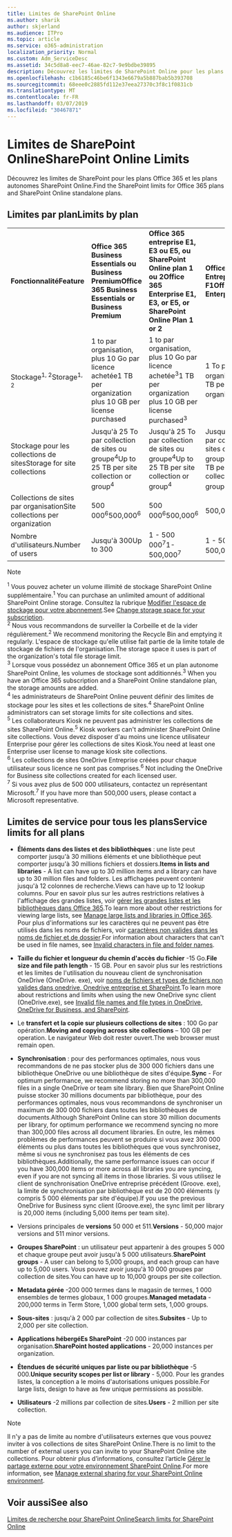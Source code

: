 ```yaml
---
title: Limites de SharePoint Online
ms.author: sharik
author: skjerland
ms.audience: ITPro
ms.topic: article
ms.service: o365-administration
localization_priority: Normal
ms.custom: Adm_ServiceDesc
ms.assetid: 34c5d8a8-eec7-46ae-82c7-9e9bdbe39895
description: Découvrez les limites de SharePoint Online pour les plans Office 365 Entreprise et pour les plans autonomes.
ms.openlocfilehash: c1b6185c46be6f1343e6679a5b887bab5b393708
ms.sourcegitcommit: 68eee0c2885fd112e37eea27370c3f8c1f0831cb
ms.translationtype: MT
ms.contentlocale: fr-FR
ms.lasthandoff: 03/07/2019
ms.locfileid: "30467871"
---
```

# <a name="sharepoint-online-limits"></a><span data-ttu-id="051ff-103">Limites de SharePoint Online</span><span class="sxs-lookup"><span data-stu-id="051ff-103">SharePoint Online Limits</span></span>

<span data-ttu-id="051ff-104">Découvrez les limites de SharePoint pour les plans Office 365 et les plans autonomes SharePoint Online.</span><span class="sxs-lookup"><span data-stu-id="051ff-104">Find the SharePoint limits for Office 365 plans and SharePoint Online standalone plans.</span></span>
  
## <a name="limits-by-plan"></a><span data-ttu-id="051ff-105">Limites par plan</span><span class="sxs-lookup"><span data-stu-id="051ff-105">Limits by plan</span></span>

|||||
|:-----|:-----|:-----|:-----|
|<span data-ttu-id="051ff-106">**Fonctionnalité**</span><span class="sxs-lookup"><span data-stu-id="051ff-106">**Feature**</span></span> <br/> |<span data-ttu-id="051ff-107">**Office 365 Business Essentials ou Business Premium**</span><span class="sxs-lookup"><span data-stu-id="051ff-107">**Office 365 Business Essentials or Business Premium**</span></span> <br/> |<span data-ttu-id="051ff-108">**Office 365 entreprise E1, E3 ou E5, ou SharePoint Online plan 1 ou 2**</span><span class="sxs-lookup"><span data-stu-id="051ff-108">**Office 365 Enterprise E1, E3, or E5, or SharePoint Online Plan 1 or 2**</span></span> <br/> | <span data-ttu-id="051ff-109">**Office 365 Entreprise F1**</span><span class="sxs-lookup"><span data-stu-id="051ff-109">**Office 365 Enterprise F1**</span></span> <br/> |
|<span data-ttu-id="051ff-110">Stockage<sup>1, 2</sup></span><span class="sxs-lookup"><span data-stu-id="051ff-110">Storage<sup>1, 2</sup></span></span> <br/> |<span data-ttu-id="051ff-111">1 to par organisation, plus 10 Go par licence achetée</span><span class="sxs-lookup"><span data-stu-id="051ff-111">1 TB per organization plus 10 GB per license purchased</span></span>  <br/> |<span data-ttu-id="051ff-112">1 to par organisation, plus 10 Go par licence achetée<sup>3</sup></span><span class="sxs-lookup"><span data-stu-id="051ff-112">1 TB per organization plus 10 GB per license purchased<sup>3</sup></span></span> <br/> |<span data-ttu-id="051ff-113">1 To par organisation <sup>3</sup></span><span class="sxs-lookup"><span data-stu-id="051ff-113">1 TB per organization <sup>3</sup></span></span> <br/> |
|<span data-ttu-id="051ff-114">Stockage pour les collections de sites</span><span class="sxs-lookup"><span data-stu-id="051ff-114">Storage for site collections</span></span>  <br/> |<span data-ttu-id="051ff-115">Jusqu'à 25 To par collection de sites ou groupe<sup>4</sup></span><span class="sxs-lookup"><span data-stu-id="051ff-115">Up to 25 TB per site collection or group<sup>4</sup></span></span> <br/> |<span data-ttu-id="051ff-116">Jusqu'à 25 To par collection de sites ou groupe<sup>4</sup></span><span class="sxs-lookup"><span data-stu-id="051ff-116">Up to 25 TB per site collection or group<sup>4</sup></span></span> <br/> |<span data-ttu-id="051ff-117">Jusqu'à 25 To par collection de sites ou groupe<sup>5</sup></span><span class="sxs-lookup"><span data-stu-id="051ff-117">Up to 25 TB per site collection or group<sup>5</sup></span></span> <br/> |
|<span data-ttu-id="051ff-118">Collections de sites par organisation</span><span class="sxs-lookup"><span data-stu-id="051ff-118">Site collections per organization</span></span>  <br/> |<span data-ttu-id="051ff-119">500 000<sup>6</sup></span><span class="sxs-lookup"><span data-stu-id="051ff-119">500,000<sup>6</sup></span></span> <br/> |<span data-ttu-id="051ff-120">500 000<sup>6</sup></span><span class="sxs-lookup"><span data-stu-id="051ff-120">500,000<sup>6</sup></span></span> <br/> |<span data-ttu-id="051ff-121">500,000</span><span class="sxs-lookup"><span data-stu-id="051ff-121">500,000</span></span><br/> |
|<span data-ttu-id="051ff-122">Nombre d'utilisateurs.</span><span class="sxs-lookup"><span data-stu-id="051ff-122">Number of users</span></span>  <br/> |<span data-ttu-id="051ff-123">Jusqu'à 300</span><span class="sxs-lookup"><span data-stu-id="051ff-123">Up to 300</span></span>  <br/> |<span data-ttu-id="051ff-124">1 - 500 000<sup>7</sup></span><span class="sxs-lookup"><span data-stu-id="051ff-124">1- 500,000<sup>7</sup></span></span> <br/> |<span data-ttu-id="051ff-125">1 - 500 000<sup>7</sup></span><span class="sxs-lookup"><span data-stu-id="051ff-125">1- 500,000<sup>7</sup></span></span> <br/> |
   
> [!NOTE]
> <span data-ttu-id="051ff-126"><sup>1</sup> Vous pouvez acheter un volume illimité de stockage SharePoint Online supplémentaire.</span><span class="sxs-lookup"><span data-stu-id="051ff-126"><sup>1</sup> You can purchase an unlimited amount of additional SharePoint Online storage.</span></span> <span data-ttu-id="051ff-127">Consultez la rubrique [Modifier l'espace de stockage pour votre abonnement](https://support.office.com/article/96EA3533-DE64-4B01-839A-C560875A662C).</span><span class="sxs-lookup"><span data-stu-id="051ff-127">See [Change storage space for your subscription](https://support.office.com/article/96EA3533-DE64-4B01-839A-C560875A662C).</span></span> 
<br/><span data-ttu-id="051ff-128"><sup>2</sup> Nous vous recommandons de surveiller la Corbeille et de la vider régulièrement.</span><span class="sxs-lookup"><span data-stu-id="051ff-128"><sup>2</sup> We recommend monitoring the Recycle Bin and emptying it regularly.</span></span> <span data-ttu-id="051ff-129">L'espace de stockage qu'elle utilise fait partie de la limite totale de stockage de fichiers de l'organisation.</span><span class="sxs-lookup"><span data-stu-id="051ff-129">The storage space it uses is part of the organization's total file storage limit.</span></span> 
<br/> <span data-ttu-id="051ff-130"><sup>3</sup> Lorsque vous possédez un abonnement Office 365 et un plan autonome SharePoint Online, les volumes de stockage sont additionnés.</span><span class="sxs-lookup"><span data-stu-id="051ff-130"><sup>3</sup> When you have an Office 365 subscription and a SharePoint Online standalone plan, the storage amounts are added.</span></span> 
<br/><span data-ttu-id="051ff-131"><sup>4</sup> les administrateurs de SharePoint Online peuvent définir des limites de stockage pour les sites et les collections de sites.</span><span class="sxs-lookup"><span data-stu-id="051ff-131"><sup>4</sup> SharePoint Online administrators can set storage limits for site collections and sites.</span></span>
<br/> <span data-ttu-id="051ff-132"><sup>5</sup> Les collaborateurs Kiosk ne peuvent pas administrer les collections de sites SharePoint Online.</span><span class="sxs-lookup"><span data-stu-id="051ff-132"><sup>5</sup> Kiosk workers can't administer SharePoint Online site collections.</span></span> <span data-ttu-id="051ff-133">Vous devez disposer d'au moins une licence utilisateur Enterprise pour gérer les collections de sites Kiosk.</span><span class="sxs-lookup"><span data-stu-id="051ff-133">You need at least one Enterprise user license to manage kiosk site collections.</span></span> 
<br/> <span data-ttu-id="051ff-134"><sup>6</sup> Les collections de sites OneDrive Entreprise créées pour chaque utilisateur sous licence ne sont pas comprises.</span><span class="sxs-lookup"><span data-stu-id="051ff-134"><sup>6</sup> Not including the OneDrive for Business site collections created for each licensed user.</span></span> 
<br/><span data-ttu-id="051ff-135"><sup>7</sup> Si vous avez plus de 500 000 utilisateurs, contactez un représentant Microsoft.</span><span class="sxs-lookup"><span data-stu-id="051ff-135"><sup>7</sup> If you have more than 500,000 users, please contact a Microsoft representative.</span></span> 
  

  
## <a name="service-limits-for-all-plans"></a><span data-ttu-id="051ff-136">Limites de service pour tous les plans</span><span class="sxs-lookup"><span data-stu-id="051ff-136">Service limits for all plans</span></span>

- <span data-ttu-id="051ff-137">**Éléments dans des listes et des bibliothèques** : une liste peut comporter jusqu'à 30 millions éléments et une bibliothèque peut comporter jusqu'à 30 millions fichiers et dossiers.</span><span class="sxs-lookup"><span data-stu-id="051ff-137">**Items in lists and libraries** - A list can have up to 30 million items and a library can have up to 30 million files and folders.</span></span> <span data-ttu-id="051ff-138">Les affichages peuvent contenir jusqu'à 12 colonnes de recherche.</span><span class="sxs-lookup"><span data-stu-id="051ff-138">Views can have up to 12 lookup columns.</span></span> <span data-ttu-id="051ff-139">Pour en savoir plus sur les autres restrictions relatives à l'affichage des grandes listes, voir [gérer les grandes listes et les bibliothèques dans Office 365](https://support.office.com/article/b4038448-ec0e-49b7-b853-679d3d8fb784).</span><span class="sxs-lookup"><span data-stu-id="051ff-139">To learn more about other restrictions for viewing large lists, see [Manage large lists and libraries in Office 365](https://support.office.com/article/b4038448-ec0e-49b7-b853-679d3d8fb784).</span></span> <span data-ttu-id="051ff-140">Pour plus d'informations sur les caractères qui ne peuvent pas être utilisés dans les noms de fichiers, voir [caractères non valides dans les noms de fichier et de dossier](https://support.office.com/article/64883a5d-228e-48f5-b3d2-eb39e07630fa).</span><span class="sxs-lookup"><span data-stu-id="051ff-140">For information about characters that can't be used in file names, see [Invalid characters in file and folder names](https://support.office.com/article/64883a5d-228e-48f5-b3d2-eb39e07630fa).</span></span>

- <span data-ttu-id="051ff-141">**Taille du fichier et longueur du chemin d'accès du fichier** -15 Go.</span><span class="sxs-lookup"><span data-stu-id="051ff-141">**File size and file path length** - 15 GB.</span></span> <span data-ttu-id="051ff-142">Pour en savoir plus sur les restrictions et les limites de l'utilisation du nouveau client de synchronisation OneDrive (OneDrive. exe), voir [noms de fichiers et types de fichiers non valides dans onedrive, Onedrive entreprise et SharePoint](https://support.office.com/article/64883a5d-228e-48f5-b3d2-eb39e07630fa).</span><span class="sxs-lookup"><span data-stu-id="051ff-142">To learn more about restrictions and limits when using the new OneDrive sync client (OneDrive.exe), see [Invalid file names and file types in OneDrive, OneDrive for Business, and SharePoint](https://support.office.com/article/64883a5d-228e-48f5-b3d2-eb39e07630fa).</span></span>

- <span data-ttu-id="051ff-143">Le **transfert et la copie sur plusieurs collections de sites** : 100 Go par opération.</span><span class="sxs-lookup"><span data-stu-id="051ff-143">**Moving and copying across site collections** – 100 GB per operation.</span></span> <span data-ttu-id="051ff-144">Le navigateur Web doit rester ouvert.</span><span class="sxs-lookup"><span data-stu-id="051ff-144">The web browser must remain open.</span></span>

- <span data-ttu-id="051ff-145">**Synchronisation** : pour des performances optimales, nous vous recommandons de ne pas stocker plus de 300 000 fichiers dans une bibliothèque OneDrive ou une bibliothèque de sites d'équipe.</span><span class="sxs-lookup"><span data-stu-id="051ff-145">**Sync** - For optimum performance, we recommend storing no more than 300,000 files in a single OneDrive or team site library.</span></span> <span data-ttu-id="051ff-146">Bien que SharePoint Online puisse stocker 30 millions documents par bibliothèque, pour des performances optimales, nous vous recommandons de synchroniser un maximum de 300 000 fichiers dans toutes les bibliothèques de documents.</span><span class="sxs-lookup"><span data-stu-id="051ff-146">Although SharePoint Online can store 30 million documents per library, for optimum performance we recommend syncing no more than 300,000 files across all document libraries.</span></span> <span data-ttu-id="051ff-147">En outre, les mêmes problèmes de performances peuvent se produire si vous avez 300 000 éléments ou plus dans toutes les bibliothèques que vous synchronisez, même si vous ne synchronisez pas tous les éléments de ces bibliothèques.</span><span class="sxs-lookup"><span data-stu-id="051ff-147">Additionally, the same performance issues can occur if you have 300,000 items or more across all libraries you are syncing, even if you are not syncing all items in those libraries.</span></span> <span data-ttu-id="051ff-148">Si vous utilisez le client de synchronisation OneDrive entreprise précédent (Groove. exe), la limite de synchronisation par bibliothèque est de 20 000 éléments (y compris 5 000 éléments par site d'équipe).</span><span class="sxs-lookup"><span data-stu-id="051ff-148">If you use the previous OneDrive for Business sync client (Groove.exe), the sync limit per library is 20,000 items (including 5,000 items per team site).</span></span>

- <span data-ttu-id="051ff-149">Versions principales de **versions** 50 000 et 511.</span><span class="sxs-lookup"><span data-stu-id="051ff-149">**Versions** - 50,000 major versions and 511 minor versions.</span></span>

- <span data-ttu-id="051ff-150">**Groupes SharePoint** : un utilisateur peut appartenir à des groupes 5 000 et chaque groupe peut avoir jusqu'à 5 000 utilisateurs.</span><span class="sxs-lookup"><span data-stu-id="051ff-150">**SharePoint groups** - A user can belong to 5,000 groups, and each group can have up to 5,000 users.</span></span> <span data-ttu-id="051ff-151">Vous pouvez avoir jusqu'à 10 000 groupes par collection de sites.</span><span class="sxs-lookup"><span data-stu-id="051ff-151">You can have up to 10,000 groups per site collection.</span></span>

- <span data-ttu-id="051ff-152">**Metadata gérée** -200 000 termes dans le magasin de termes, 1 000 ensembles de termes globaux, 1 000 groupes.</span><span class="sxs-lookup"><span data-stu-id="051ff-152">**Managed metadata** - 200,000 terms in Term Store, 1,000 global term sets, 1,000 groups.</span></span>

- <span data-ttu-id="051ff-153">**Sous-sites** : jusqu'à 2 000 par collection de sites.</span><span class="sxs-lookup"><span data-stu-id="051ff-153">**Subsites** - Up to 2,000 per site collection.</span></span>

- <span data-ttu-id="051ff-154">**Applications hébergéEs SharePoint** -20 000 instances par organisation.</span><span class="sxs-lookup"><span data-stu-id="051ff-154">**SharePoint hosted applications** - 20,000 instances per organization.</span></span>

- <span data-ttu-id="051ff-155">**Étendues de sécurité uniques par liste ou par bibliothèque** -5 000.</span><span class="sxs-lookup"><span data-stu-id="051ff-155">**Unique security scopes per list or library** - 5,000.</span></span> <span data-ttu-id="051ff-156">Pour les grandes listes, la conception a le moins d'autorisations uniques possible.</span><span class="sxs-lookup"><span data-stu-id="051ff-156">For large lists, design to have as few unique permissions as possible.</span></span>

- <span data-ttu-id="051ff-157">**Utilisateurs** -2 millions par collection de sites.</span><span class="sxs-lookup"><span data-stu-id="051ff-157">**Users** - 2 million per site collection.</span></span>

> [!NOTE]
> <span data-ttu-id="051ff-158">Il n'y a pas de limite au nombre d'utilisateurs externes que vous pouvez inviter à vos collections de sites SharePoint Online.</span><span class="sxs-lookup"><span data-stu-id="051ff-158">There is no limit to the number of external users you can invite to your SharePoint Online site collections.</span></span> <span data-ttu-id="051ff-159">Pour obtenir plus d’informations, consultez l’article [Gérer le partage externe pour votre environnement SharePoint Online](/sharepoint/external-sharing-overview).</span><span class="sxs-lookup"><span data-stu-id="051ff-159">For more information, see [Manage external sharing for your SharePoint Online environment](/sharepoint/external-sharing-overview).</span></span>

## <a name="see-also"></a><span data-ttu-id="051ff-160">Voir aussi</span><span class="sxs-lookup"><span data-stu-id="051ff-160">See also</span></span>

[<span data-ttu-id="051ff-161">Limites de recherche pour SharePoint Online</span><span class="sxs-lookup"><span data-stu-id="051ff-161">Search limits for SharePoint Online</span></span>](/sharepoint/search-limits)
